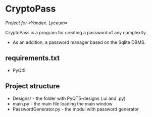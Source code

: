 # CryptoPass
*Project for «Yandex. Lyceum»*

CryptoPass is a program for creating a password of any complexity.
* As an addition, a password manager based on the Sqlite DBMS.

## requirements.txt
* PyQt5

## Project structure
* Designs/ - the folder with PyQT5-designs (.ui and .py)
* main.py - the main file loading the main window
* PasswordGenerator.py - the modul with password generator